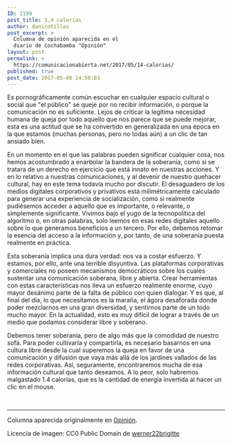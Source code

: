 ```yaml
---
ID: 2199
post_title: 1,4 calorías
author: danicotillas
post_excerpt: >
  Columna de opinión aparecida en el
  diario de Cochabamba "Opinión"
layout: post
permalink: >
  https://comunicacionabierta.net/2017/05/14-calorias/
published: true
post_date: 2017-05-08 14:50:03
---
```

Es pornográficamente común escuchar en cualquier espacio cultural o social que "el público" se queje por no recibir información, o porque la comunicación no es suficiente. Lejos de criticar la legítima necesidad humana de queja por todo aquello que nos parece que se puede mejorar, esta es una actitud que se ha convertido en generalizada en una época en la que estamos (muchas personas, pero no todas aún) a un clic de tan ansiado bien.

En un momento en el que las palabras pueden significar cualquier cosa, nos hemos acostumbrado a enarbolar la bandera de la soberanía, como si se tratara de un derecho en ejercicio que está innato en nuestras acciones. Y en lo relativo a nuestras comunicaciones, y al devenir de nuestro quehacer cultural, hay en este tema todavía mucho por discutir. El desaguadero de los medios digitales corporativos y privativos está milimétricamente calculado para generar una experiencia de socialización, como si realmente pudiésemos acceder a aquello que es importante, o relevante, o simplemente significante. Vivimos bajo el yugo de la tecnopolítica del algoritmo o, en otras palabras, solo leemos en esas redes digitales aquello sobre lo que generamos beneficios a un tercero. Por ello, debemos retomar la esencia del acceso a la información y, por tanto, de una soberanía puesta realmente en práctica.

Esta soberanía implica una dura verdad: nos va a costar esfuerzo. Y estamos, por ello, ante una terrible disyuntiva. Las plataformas corporativas y comerciales no poseen mecanismos democráticos sobre los cuales sustentar una comunicación soberana, libre y abierta. Crear herramientas con estas características nos lleva un esfuerzo realmente enorme, cuyo mayor desánimo parte de la falta de público con quien dialogar. Y es que, al final del día, lo que necesitamos es la maraña, el ágora desaforada donde poder mezclarnos en una gran diversidad, y sentirnos parte de un todo mucho mayor. En la actualidad, esto es muy difícil de lograr a través de un medio que podamos considerar libre y soberano.

Debemos tener soberanía, pero de algo más que la comodidad de nuestro sofá. Para poder cultivarla y compartirla, es necesario basarnos en una cultura libre desde la cual superemos la queja en favor de una comunicación y difusión que vaya más allá de los jardines vallados de las redes corporativas. Así, seguramente, encontraremos mucha de esa información cultural que tanto deseamos. A lo peor, solo habremos malgastado 1.4 calorías, que es la cantidad de energía invertida al hacer un clic en el mouse.

&nbsp;

<hr />

Columna aparecida originalmente en <a href="https://www.opinion.com.bo/opinion/articulos/2017/0508/noticias.php?id=218581">Opinión</a>.

Licencia de imagen: CC0 Public Domain de <a href="https://pixabay.com/p-1871631/?no_redirect">werner22brigitte</a>